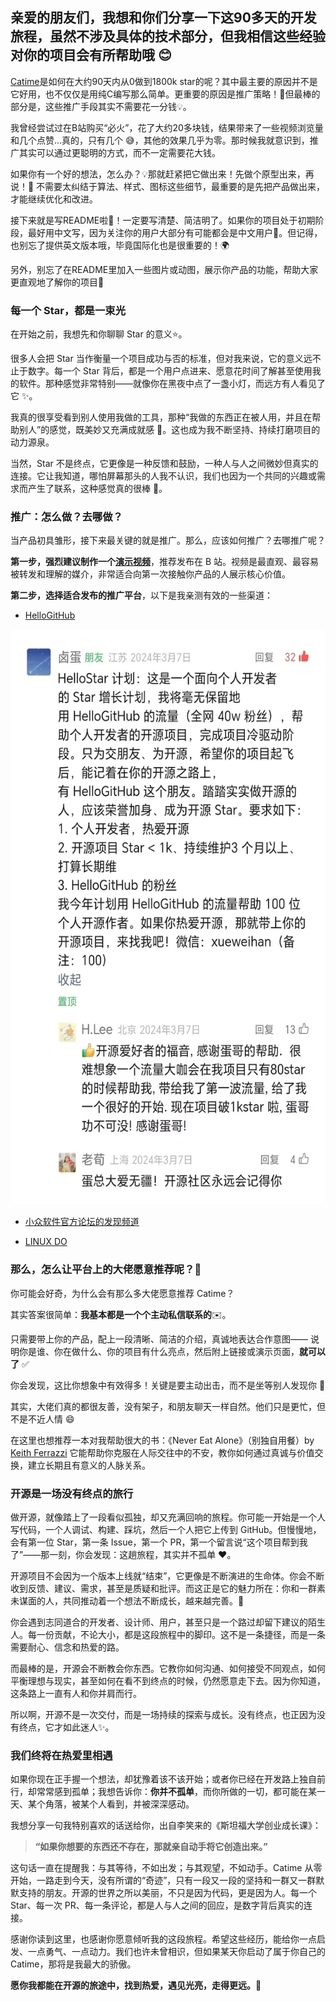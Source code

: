 <!--
title: Catime 成长笔记：从 0 到 1800 Star 的90天
date: 2025-05-09
description: 将毫无保留的分享并探讨了初期产品如何在快速变化的环境中找到突破口
thumbnail:https://raw.githubusercontent.com/vladelaina/vladelaina/refs/heads/gh-pages/blogs/Images/catime.webp
tags: [Catime]
-->

## 亲爱的朋友们，我想和你们分享一下这90多天的开发旅程，虽然不涉及具体的技术部分，但我相信这些经验对你的项目会有所帮助哦 😊



[Catime](https://github.com/vladelaina/Catime)是如何在大约90天内从0做到1800k star的呢？其中最主要的原因并不是它好用，也不仅仅是用纯C编写那么简单。更重要的原因是推广策略！🎯但最棒的部分是，这些推广手段其实不需要花一分钱💡。

我曾经尝试过在B站购买“必火”，花了大约20多块钱，结果带来了一些视频浏览量和几个点赞...真的，只有几个 😅，其他的效果几乎为零。那时候我就意识到，推广其实可以通过更聪明的方式，而不一定需要花大钱。



如果你有一个好的想法，怎么办？💡那就赶紧把它做出来！先做个原型出来，再说！🚀 不需要太纠结于算法、样式、图标这些细节，最重要的是先把产品做出来，才能继续优化和改进。

接下来就是写README啦📄！一定要写清楚、简洁明了。如果你的项目处于初期阶段，最好用中文写，因为关注你的用户大部分有可能都会是中文用户💬。但记得，也别忘了提供英文版本哦，毕竟国际化也是很重要的！🌍

另外，别忘了在README里加入一些图片或动图，展示你产品的功能，帮助大家更直观地了解你的项目📸



###  每一个 Star，都是一束光

在开始之前，我想先和你聊聊 Star 的意义⭐️。

很多人会把 Star 当作衡量一个项目成功与否的标准，但对我来说，它的意义远不止于数字。每一个 Star 背后，都是一个用户点进来、愿意花时间了解甚至使用我的软件。那种感觉非常特别——就像你在黑夜中点了一盏小灯，而远方有人看见了它 ✨。

我真的很享受看到别人使用我做的工具，那种“我做的东西正在被人用，并且在帮助别人”的感觉，既美妙又充满成就感 🎉。这也成为我不断坚持、持续打磨项目的动力源泉。

当然，Star 不是终点，它更像是一种反馈和鼓励，一种人与人之间微妙但真实的连接。它让我知道，哪怕屏幕那头的人我不认识，我们也因为一个共同的兴趣或需求而产生了联系，这种感觉真的很棒 💖。



### 推广：怎么做？去哪做？

当产品初具雏形，接下来最关键的就是推广。那么，应该如何推广？去哪推广呢？

**第一步，强烈建议制作一个[演示视频](https://www.bilibili.com/video/BV1ztFeeQEYP/)**，推荐发布在 B 站。视频是最直观、最容易被转发和理解的媒介，非常适合向第一次接触你产品的人展示核心价值。

**第二步，选择适合发布的推广平台**，以下是我亲测有效的一些渠道：

*  [HelloGitHub](https://hellogithub.com/repository/00a7a32b7bc647e1a62747530bc16115) 

  <img src="./Images/HelloStar Program.webp" height="920" alt="HelloStar Program">

* [小众软件官方论坛的发现频道](https://meta.appinn.net/t/topic/66613/12)

*  [LINUX DO](https://linux.do/)



### 那么，怎么让平台上的大佬愿意推荐呢？🤔

你可能会好奇，为什么会有那么多大佬愿意推荐 Catime？

其实答案很简单：**我基本都是一个个主动私信联系的**✉️。

只需要带上你的产品，配上一段清晰、简洁的介绍，真诚地表达合作意图——
说明你是谁、你在做什么、你的项目有什么亮点，然后附上链接或演示页面，**就可以了** ✅

你会发现，这比你想象中有效得多！关键是要主动出击，而不是坐等别人发现你 📢

其实，大佬们真的都很友善，没有架子，和朋友聊天一样自然。他们只是更忙，但不是不近人情 😄

在这里也想推荐一本对我帮助很大的书：《Never Eat Alone》（别独自用餐）by [Keith Ferrazzi](https://en.wikipedia.org/wiki/Keith_Ferrazzi)  它能帮助你克服在人际交往中的不安，教你如何通过真诚与价值交换，建立长期且有意义的人脉关系。



### 开源是一场没有终点的旅行
做开源，就像踏上了一段看似孤独，却又充满回响的旅程。你可能一开始是一个人写代码，一个人调试、构建、踩坑，然后一个人把它上传到 GitHub。但慢慢地，会有第一位 Star，第一条 Issue，第一个 PR，第一个留言说“这个项目帮到我了”——那一刻，你会发现：这趟旅程，其实并不孤单 ❤️。

开源项目不会因为一个版本上线就“结束”，它更像是不断演进的生命体。你会不断收到反馈、建议、需求，甚至是质疑和批评。而这正是它的魅力所在：你和一群素未谋面的人，共同推动着一个想法不断成长，越来越完善。🌱

你会遇到志同道合的开发者、设计师、用户，甚至只是一个路过却留下建议的陌生人。每一份贡献，不论大小，都是这段旅程中的脚印。这不是一条捷径，而是一条需要耐心、信念和热爱的路。

而最棒的是，开源会不断教会你东西。它教你如何沟通、如何接受不同观点，如何平衡理想与现实，甚至如何在看不到终点的时候，仍然愿意走下去。因为你知道，这条路上一直有人和你并肩而行。

所以啊，开源不是一次交付，而是一场持续的探索与成长。没有终点，也正因为没有终点，它才如此迷人✨。



### 我们终将在热爱里相遇

如果你现在正手握一个想法，却犹豫着该不该开始；或者你已经在开发路上独自前行，却常常感到孤单；我想告诉你：**你并不孤单**，而你所做的一切，都可能在某一天、某个角落，被某个人看到，并被深深感动。

我想分享一句我特别喜欢的话送给你，出自李笑来的《斯坦福大学创业成长课》：

> **“如果你想要的东西还不存在，那就亲自动手将它创造出来。”**

这句话一直在提醒我：与其等待，不如出发；与其观望，不如动手。Catime 从零开始，一路走到今天，没有所谓的“奇迹”，只有一段又一段的坚持和一群又一群默默支持的朋友。开源的世界之所以美丽，不只是因为代码，更是因为人。每一个 Star、每一次 PR、每一条评论，都是人与人之间的回应，是数字背后真实的连接。

感谢你读到这里，也感谢你愿意倾听我的这段旅程。希望这些经历，能给你一点启发、一点勇气、一点动力。我们也许未曾相识，但如果某天你启动了属于你自己的 Catime，那将是我最大的骄傲。

**愿你我都能在开源的旅途中，找到热爱，遇见光亮，走得更远。🌟**
